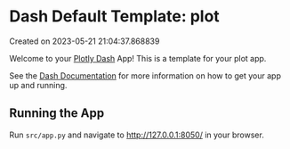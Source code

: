 # Dash Default Template: plot

Created on 2023-05-21 21:04:37.868839

Welcome to your [Plotly Dash](https://plotly.com/dash/) App! This is a template for your plot app.

See the [Dash Documentation](https://dash.plotly.com/introduction) for more information on how to get your app up and running.

## Running the App

Run `src/app.py` and navigate to http://127.0.0.1:8050/ in your browser.